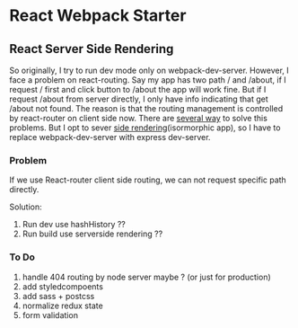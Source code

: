 # React Webpack Starter

## React Server Side Rendering
So originally, I try to run dev mode only on webpack-dev-server. However, I face a problem on react-routing. Say my app has two path / and /about, if I request / first and click button to /about the app will work fine. But if I request /about from server directly, I only have info indicating that get /about not found. The reason is that the routing management is controlled by react-router on client side now. There are [several way](https://stackoverflow.com/questions/27928372/react-router-urls-dont-work-when-refreshing-or-writting-manually) to solve this problems. But I opt to sever [side rendering](https://medium.freecodecamp.org/demystifying-reacts-server-side-render-de335d408fe4)(isormorphic app), so I have to replace webpack-dev-server with express dev-server.

### Problem
If we use React-router client side routing, we can not request specific path directly.

Solution:
1. Run dev use hashHistory ??
2. Run build use serverside rendering ??


### To Do
1. handle 404 routing by node server maybe ? (or just for production)
2. add styledcompoents
3. add sass + postcss
4. normalize redux state
4. form validation
